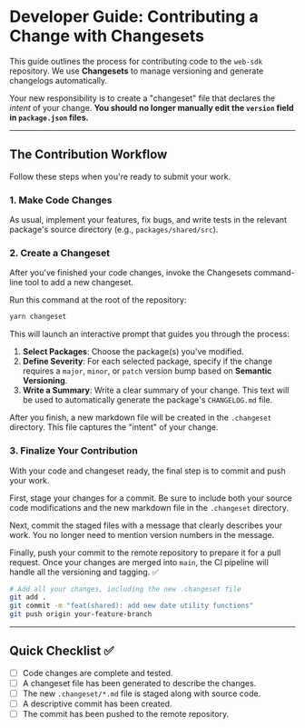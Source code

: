# Developer Guide: Contributing a Change with Changesets

This guide outlines the process for contributing code to the `web-sdk` repository. We use **Changesets** to manage versioning and generate changelogs automatically.

Your new responsibility is to create a "changeset" file that declares the *intent* of your change. **You should no longer manually edit the `version` field in `package.json` files.**

---

## The Contribution Workflow

Follow these steps when you're ready to submit your work.

### 1. Make Code Changes

As usual, implement your features, fix bugs, and write tests in the relevant package's source directory (e.g., `packages/shared/src`).

### 2. Create a Changeset

After you've finished your code changes, invoke the Changesets command-line tool to add a new changeset.

Run this command at the root of the repository:
```bash
yarn changeset
```

This will launch an interactive prompt that guides you through the process:

1.  **Select Packages**: Choose the package(s) you've modified.
2.  **Define Severity**: For each selected package, specify if the change requires a `major`, `minor`, or `patch` version bump based on **Semantic Versioning**.
3.  **Write a Summary**: Write a clear summary of your change. This text will be used to automatically generate the package's `CHANGELOG.md` file.

After you finish, a new markdown file will be created in the `.changeset` directory. This file captures the "intent" of your change.

### 3. Finalize Your Contribution

With your code and changeset ready, the final step is to commit and push your work.

First, stage your changes for a commit. Be sure to include both your source code modifications and the new markdown file in the `.changeset` directory.

Next, commit the staged files with a message that clearly describes your work. You no longer need to mention version numbers in the message.

Finally, push your commit to the remote repository to prepare it for a pull request. Once your changes are merged into `main`, the CI pipeline will handle all the versioning and tagging. ✅

```bash
# Add all your changes, including the new .changeset file
git add .
git commit -m "feat(shared): add new date utility functions"
git push origin your-feature-branch
```

---

## Quick Checklist ✅

-   [ ] Code changes are complete and tested.
-   [ ] A changeset file has been generated to describe the changes.
-   [ ] The new `.changeset/*.md` file is staged along with source code.
-   [ ] A descriptive commit has been created.
-   [ ] The commit has been pushed to the remote repository.